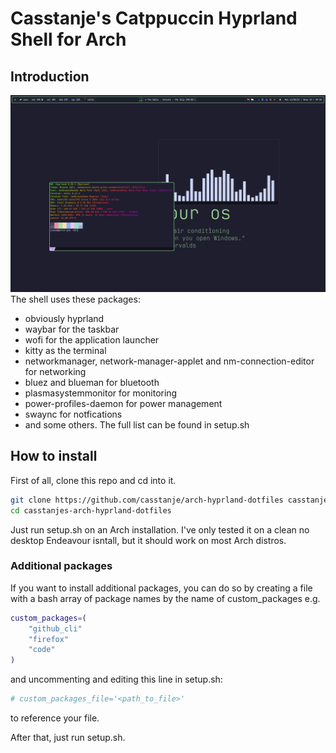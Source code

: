# Casstanje's Catppuccin Hyprland Shell for Arch
## Introduction
![Alt text](/assets/images/preview_1.png "preview")
The shell uses these packages:
- obviously hyprland
- waybar for the taskbar
- wofi for the application launcher
- kitty as the terminal
- networkmanager, network-manager-applet and nm-connection-editor for networking
- bluez and blueman for bluetooth
- plasmasystemmonitor for monitoring
- power-profiles-daemon for power management
- swaync for notfications
- and some others. The full list can be found in setup.sh

## How to install
First of all, clone this repo and cd into it.
```bash
git clone https://github.com/casstanje/arch-hyprland-dotfiles casstanjes-arch-hyprland-dotfiles
cd casstanjes-arch-hyprland-dotfiles
```

Just run setup.sh on an Arch installation. I've only tested it on a clean no desktop Endeavour isntall, but it should work on most Arch distros.

### Additional packages
If you want to install additional packages, you can do so by creating a file with a bash array of package names by the name of custom_packages e.g.
```bash
custom_packages=(
    "github_cli"
    "firefox"
    "code"
)
```
and uncommenting and editing this line in setup.sh:
```bash
# custom_packages_file='<path_to_file>'
```
to reference your file.

After that, just run setup.sh.
